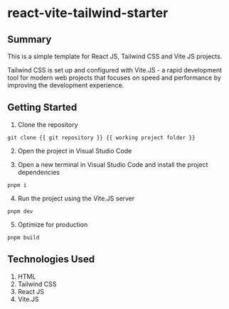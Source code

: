 # react-vite-tailwind-starter

## Summary

This is a simple template for React JS, Tailwind CSS and Vite JS projects.

Tailwind CSS is set up and configured with Vite.JS - a rapid development tool for modern web projects that focuses on speed and performance by improving the development experience.

## Getting Started

1. Clone the repository

```
git clone {{ git repository }} {{ working project folder }}
```

2. Open the project in Visual Studio Code

3. Open a new terminal in Visual Studio Code and install the project dependencies

```
pnpm i
```

4. Run the project using the Vite.JS server

```
pnpm dev
```

5. Optimize for production

```
pnpm build
```

## Technologies Used

1. HTML
2. Tailwind CSS
3. React JS
4. Vite.JS
